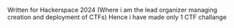 Written for Hackerspace 2024 (Where i am the lead organizer managing creation and deployment of CTFs)
Hence i have made only 1 CTF challange